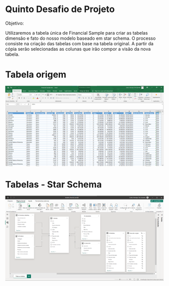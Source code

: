 # Quinto Desafio de Projeto 
Objetivo:

Utilizaremos a tabela única de Financial Sample para criar as tabelas dimensão e fato do nosso modelo baseado em star schema.
O processo consiste na criação das tabelas com base na tabela original. A partir da cópia serão selecionadas as colunas que irão compor a visão da nova tabela.

# Tabela origem
![](tabela_financeiro.png)

# Tabelas - Star Schema
![](modelo_estrela_financeiro.png)

